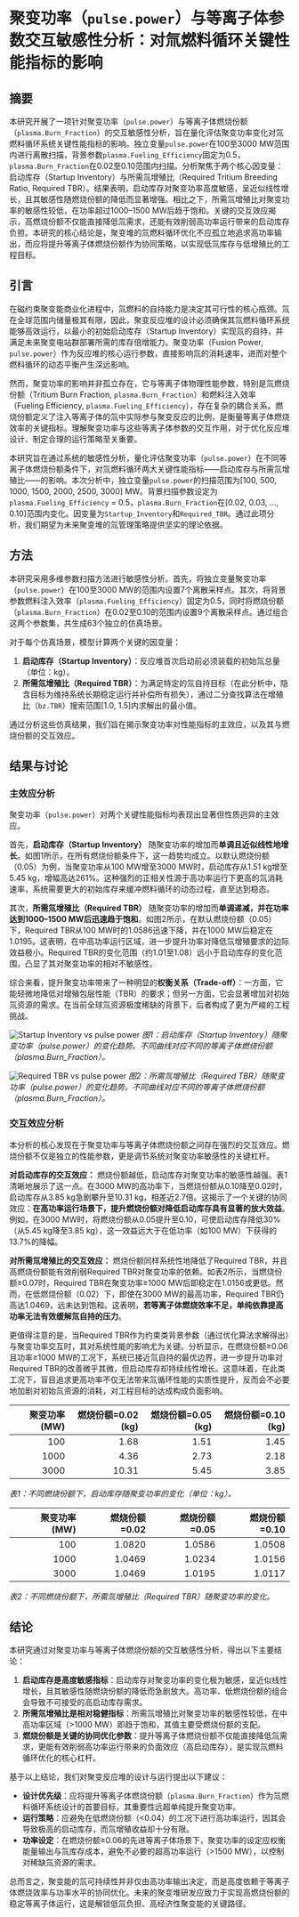 # 聚变功率（`pulse.power`）与等离子体参数交互敏感性分析：对氚燃料循环关键性能指标的影响

## 摘要

本研究开展了一项针对聚变功率（`pulse.power`）与等离子体燃烧份额（`plasma.Burn_Fraction`）的交互敏感性分析，旨在量化评估聚变功率变化对氚燃料循环系统关键性能指标的影响。独立变量`pulse.power`在100至3000 MW范围内进行离散扫描，背景参数`plasma.Fueling_Efficiency`固定为0.5，`plasma.Burn_Fraction`在0.02至0.10范围内扫描。分析聚焦于两个核心因变量：启动库存（Startup Inventory）与所需氚增殖比（Required Tritium Breeding Ratio, Required TBR）。结果表明，启动库存对聚变功率高度敏感，呈近似线性增长，且其敏感性随燃烧份额的降低而显著增强。相比之下，所需氚增殖比对聚变功率的敏感性较低，在功率超过1000–1500 MW后趋于饱和。关键的交互效应揭示，高燃烧份额不仅能直接降低氚需求，还能有效削弱高功率运行带来的启动库存负担。本研究的核心结论是，聚变堆的氚燃料循环优化不应孤立地追求高功率输出，而应将提升等离子体燃烧份额作为协同策略，以实现低氚库存与低增殖比的工程目标。

## 引言

在磁约束聚变能商业化进程中，氚燃料的自持能力是决定其可行性的核心瓶颈。氚在全球范围内储量极其有限，因此，聚变反应堆的设计必须确保其氚燃料循环系统能够高效运行，以最小的初始启动库存（Startup Inventory）实现氚的自持，并满足未来聚变电站群部署所需的库存倍增能力。聚变功率（Fusion Power, `pulse.power`）作为反应堆的核心运行参数，直接影响氚的消耗速率，进而对整个燃料循环的动态平衡产生深远影响。

然而，聚变功率的影响并非孤立存在，它与等离子体物理性能参数，特别是氚燃烧份额（Tritium Burn Fraction, `plasma.Burn_Fraction`）和燃料注入效率（Fueling Efficiency, `plasma.Fueling_Efficiency`），存在复杂的耦合关系。燃烧份额定义了注入等离子体的氚中实际参与聚变反应的比例，是衡量等离子体燃烧效率的关键指标。理解聚变功率与这些等离子体参数的交互作用，对于优化反应堆设计、制定合理的运行策略至关重要。

本研究旨在通过系统的敏感性分析，量化评估聚变功率（`pulse.power`）在不同等离子体燃烧份额条件下，对氚燃料循环两大关键性能指标——启动库存与所需氚增殖比——的影响。本次分析中，独立变量`pulse.power`的扫描范围为[100, 500, 1000, 1500, 2000, 2500, 3000] MW。背景扫描参数设定为`plasma.Fueling_Efficiency` = 0.5，`plasma.Burn_Fraction`在[0.02, 0.03, ..., 0.10]范围内变化。因变量为`Startup_Inventory`和`Required_TBR`。通过此项分析，我们期望为未来聚变堆的氚管理策略提供坚实的理论依据。

## 方法

本研究采用多维参数扫描方法进行敏感性分析。首先，将独立变量聚变功率（`pulse.power`）在100至3000 MW的范围内设置7个离散采样点。其次，将背景参数燃料注入效率（`plasma.Fueling_Efficiency`）固定为0.5，同时将燃烧份额（`plasma.Burn_Fraction`）在0.02至0.10的范围内设置9个离散采样点。通过组合这两个参数集，共生成63个独立的仿真场景。

对于每个仿真场景，模型计算两个关键的因变量：
1.  **启动库存（Startup Inventory）**：反应堆首次启动前必须装载的初始氚总量（单位：kg）。
2.  **所需氚增殖比（Required TBR）**：为满足特定的氚自持目标（在此分析中，隐含目标为维持系统长期稳定运行并补偿所有损失），通过二分查找算法在增殖比（`bz.TBR`）搜索范围[1.0, 1.5]内求解出的最小值。

通过分析这些仿真结果，我们旨在揭示聚变功率对性能指标的主效应，以及其与燃烧份额的交互效应。

## 结果与讨论

### 主效应分析

聚变功率（`pulse.power`）对两个关键性能指标均表现出显著但性质迥异的主效应。

首先，**启动库存（Startup Inventory）** 随聚变功率的增加而**单调且近似线性地增长**。如图1所示，在所有燃烧份额条件下，这一趋势均成立。以默认燃烧份额（0.05）为例，当聚变功率从100 MW增至3000 MW时，启动库存从1.51 kg增至5.45 kg，增幅高达261%。这种强烈的正相关性源于高功率运行下更高的氚消耗速率，系统需要更大的初始库存来缓冲燃料循环的动态过程，直至达到稳态。

其次，**所需氚增殖比（Required TBR）** 随聚变功率的增加而**单调递减，并在功率达到1000–1500 MW后迅速趋于饱和**。如图2所示，在默认燃烧份额（0.05）下，Required TBR从100 MW时的1.0586迅速下降，并在1000 MW后稳定在1.0195。这表明，在中高功率运行区域，进一步提升功率对降低氚增殖要求的边际效益极小。Required TBR的变化范围（约1.01至1.08）远小于启动库存的变化范围，凸显了其对聚变功率的相对不敏感性。

综合来看，提升聚变功率带来了一种明显的**权衡关系（Trade-off）**：一方面，它能轻微地降低对增殖包层性能（TBR）的要求；但另一方面，它会显著增加对初始氚资源的需求。在当前全球氚资源极度稀缺的背景下，后者构成了更为严峻的工程挑战。

![Startup Inventory vs pulse power](line_Startup_Inventory_vs_pulse.power.svg)
*图1：启动库存（Startup Inventory）随聚变功率（pulse.power）的变化趋势。不同曲线对应不同的等离子体燃烧份额（plasma.Burn_Fraction）。*

![Required TBR vs pulse power](line_Required_TBR_vs_pulse.power.svg)
*图2：所需氚增殖比（Required TBR）随聚变功率（pulse.power）的变化趋势。不同曲线对应不同的等离子体燃烧份额（plasma.Burn_Fraction）。*

### 交互效应分析

本分析的核心发现在于聚变功率与等离子体燃烧份额之间存在强烈的交互效应。燃烧份额不仅是独立的性能参数，更是调节系统对聚变功率敏感性的关键杠杆。

**对启动库存的交互效应：** 燃烧份额越低，启动库存对聚变功率的敏感性越强。表1清晰地展示了这一点。在3000 MW的高功率下，当燃烧份额从0.10降至0.02时，启动库存从3.85 kg急剧攀升至10.31 kg，相差近2.7倍。这揭示了一个关键的协同效应：**在高功率运行场景下，提升燃烧份额对降低启动库存具有显著的放大效益**。例如，在3000 MW时，将燃烧份额从0.05提升至0.10，可使启动库存降低30%（从5.45 kg降至3.85 kg），这一效益远大于在低功率（如100 MW）下获得的13.7%的降幅。

**对所需氚增殖比的交互效应：** 燃烧份额同样系统性地降低了Required TBR，并且高燃烧份额能有效削弱Required TBR对聚变功率的依赖。如表2所示，当燃烧份额≥0.07时，Required TBR在聚变功率≥1000 MW后即稳定在1.0156或更低。然而，在低燃烧份额（0.02）下，即使在3000 MW的最高功率，Required TBR仍高达1.0469，远未达到饱和。这表明，**若等离子体燃烧效率不足，单纯依靠提高功率无法有效缓解氚自持的压力**。

更值得注意的是，当Required TBR作为约束类背景参数（通过优化算法求解得出）与聚变功率交互时，其对系统性能的影响尤为关键。分析显示，在燃烧份额≥0.06且功率≥1000 MW的工况下，系统已接近氚自持的最优边界，进一步提升功率对Required TBR的改善微乎其微，但启动库存却持续线性增长。这意味着，在此类工况下，盲目追求更高功率不仅无法带来氚循环性能的实质性提升，反而会不必要地加剧对初始氚资源的消耗，对工程目标的达成构成负面影响。

| 聚变功率 (MW) | 燃烧份额=0.02 (kg) | 燃烧份额=0.05 (kg) | 燃烧份额=0.10 (kg) |
|--------------:|-------------------:|-------------------:|-------------------:|
|           100 |               1.68 |               1.51 |               1.45 |
|          1000 |               4.36 |               2.73 |               2.18 |
|          3000 |              10.31 |               5.45 |               3.85 |
*表1：不同燃烧份额下，启动库存随聚变功率的变化（单位：kg）。*

| 聚变功率 (MW) | 燃烧份额=0.02 | 燃烧份额=0.05 | 燃烧份额=0.10 |
|--------------:|--------------:|--------------:|--------------:|
|           100 |        1.0820 |        1.0586 |        1.0508 |
|          1000 |        1.0469 |        1.0234 |        1.0156 |
|          3000 |        1.0469 |        1.0195 |        1.0117 |
*表2：不同燃烧份额下，所需氚增殖比（Required TBR）随聚变功率的变化。*

## 结论

本研究通过对聚变功率与等离子体燃烧份额的交互敏感性分析，得出以下主要结论：

1.  **启动库存是高度敏感指标**：启动库存对聚变功率的变化极为敏感，呈近似线性增长，且其敏感性随燃烧份额的降低而急剧放大。高功率、低燃烧份额的组合会导致不可接受的高启动库存需求。
2.  **所需氚增殖比是相对稳健指标**：所需氚增殖比对聚变功率的敏感性较低，在中高功率区域（>1000 MW）即趋于饱和，其值主要受燃烧份额的支配。
3.  **燃烧份额是关键的协同优化参数**：提升等离子体燃烧份额不仅能直接降低氚需求，更能有效削弱高功率运行带来的负面效应（高启动库存），是实现氚燃料循环优化的核心杠杆。

基于以上结论，我们对聚变反应堆的设计与运行提出以下建议：
*   **设计优先级**：应将提升等离子体燃烧份额（`plasma.Burn_Fraction`）作为氚燃料循环系统设计的首要目标，其重要性远超单纯提升聚变功率。
*   **运行策略**：应避免在低燃烧份额（<0.04）的工况下进行高功率运行，因其会导致极高的启动库存，而氚增殖收益却十分有限。
*   **功率设定**：在燃烧份额≥0.06的先进等离子体场景下，聚变功率的设定应权衡能量输出与氚库存成本，避免不必要的超高功率运行（>1500 MW），以控制对稀缺氚资源的需求。

总而言之，聚变能的氚可持续性并非仅由高功率输出决定，而是高度依赖于等离子体燃烧效率与功率水平的协同优化。未来的聚变堆研发应致力于实现高燃烧份额的稳定等离子体运行，这是解锁低氚负担、高经济性聚变能的关键路径。